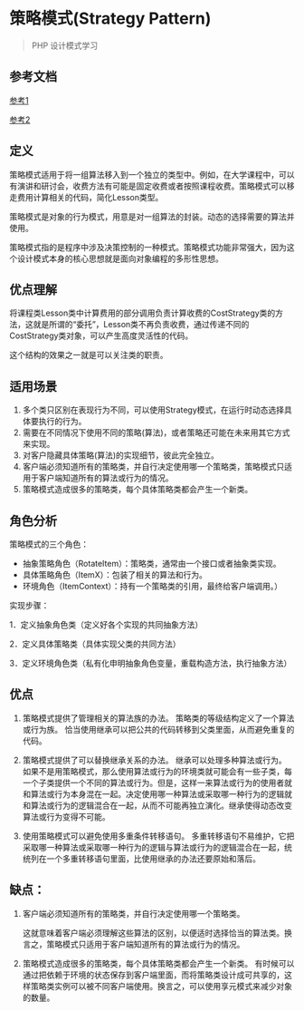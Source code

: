 # 策略模式(Strategy Pattern)
> PHP 设计模式学习

## 参考文档
[参考1 ](http://www.cnblogs.com/yangjinjin/archive/2013/01/31/2887498.html)

[参考2](http://blog.csdn.net/jhq0113/article/details/45771863)

## 定义
策略模式适用于将一组算法移入到一个独立的类型中。例如，在大学课程中，可以有演讲和研讨会，收费方法有可能是固定收费或者按照课程收费。策略模式可以移走费用计算相关的代码，简化Lesson类型。

策略模式是对象的行为模式，用意是对一组算法的封装。动态的选择需要的算法并使用。

策略模式指的是程序中涉及决策控制的一种模式。策略模式功能非常强大，因为这个设计模式本身的核心思想就是面向对象编程的多形性思想。
## 优点理解

将课程类Lesson类中计算费用的部分调用负责计算收费的CostStrategy类的方法，这就是所谓的“委托”，Lesson类不再负责收费，通过传递不同的CostStrategy类对象，可以产生高度灵活性的代码。

这个结构的效果之一就是可以关注类的职责。


## 适用场景
1. 多个类只区别在表现行为不同，可以使用Strategy模式，在运行时动态选择具体要执行的行为。
2.  需要在不同情况下使用不同的策略(算法)，或者策略还可能在未来用其它方式来实现。
3. 对客户隐藏具体策略(算法)的实现细节，彼此完全独立。
4. 客户端必须知道所有的策略类，并自行决定使用哪一个策略类，策略模式只适用于客户端知道所有的算法或行为的情况。
5.  策略模式造成很多的策略类，每个具体策略类都会产生一个新类。
   
## 角色分析

策略模式的三个角色：

- 抽象策略角色（RotateItem）：策略类，通常由一个接口或者抽象类实现。
- 具体策略角色（ItemX）：包装了相关的算法和行为。
- 环境角色（ItemContext）：持有一个策略类的引用，最终给客户端调用。）

实现步骤：

1．定义抽象角色类（定义好各个实现的共同抽象方法）

2．定义具体策略类（具体实现父类的共同方法）

3．定义环境角色类（私有化申明抽象角色变量，重载构造方法，执行抽象方法）

## 优点
1.  策略模式提供了管理相关的算法族的办法。
  策略类的等级结构定义了一个算法或行为族。
             恰当使用继承可以把公共的代码转移到父类里面，从而避免重复的代码。
2.  策略模式提供了可以替换继承关系的办法。
   继承可以处理多种算法或行为。
           如果不是用策略模式，那么使用算法或行为的环境类就可能会有一些子类，每一个子类提供一个不同的算法或行为。但是，这样一来算法或行为的使用者就和算法或行为本身混在一起。决定使用哪一种算法或采取哪一种行为的逻辑就和算法或行为的逻辑混合在一起，从而不可能再独立演化。继承使得动态改变算法或行为变得不可能。

3. 使用策略模式可以避免使用多重条件转移语句。
         多重转移语句不易维护，它把采取哪一种算法或采取哪一种行为的逻辑与算法或行为的逻辑混合在一起，统统列在一个多重转移语句里面，比使用继承的办法还要原始和落后。

## 缺点：

1. 客户端必须知道所有的策略类，并自行决定使用哪一个策略类。

    这就意味着客户端必须理解这些算法的区别，以便适时选择恰当的算法类。换言之，策略模式只适用于客户端知道所有的算法或行为的情况。

2. 策略模式造成很多的策略类，每个具体策略类都会产生一个新类。
有时候可以通过把依赖于环境的状态保存到客户端里面，而将策略类设计成可共享的，这样策略类实例可以被不同客户端使用。换言之，可以使用享元模式来减少对象的数量。
